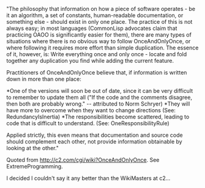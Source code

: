 "The philosophy that information on how a piece of software operates - be it an algorithm, a set of constants, human-readable documentation, or something else - should exist in only one place. The practice of this is not always easy; in most languages (CommonLisp advocates claim that practicing OAOO is significantly easier for them), there are many types of situations where there is no obvious way to follow OnceAndOnlyOnce, or where following it requires more effort than simple duplication. The essence of it, however, is: Write everything once and only once - locate and fold together any duplication you find while adding the current feature. 

Practitioners of OnceAndOnlyOnce believe that, if information is written down in more than one place: 

*One of the versions will soon be out of date, since it can be very difficult to remember to update them all ("If the code and the comments disagree, then both are probably wrong." -- attributed to Norm Schryer) 
*They will have more to overcome when they want to change directions (See: RedundancyIsInertia) 
*The responsibilities become scattered, leading to code that is difficult to understand. (See: OneResponsibilityRule) 


 Applied strictly, this even means that documentation and source code should complement each other, not provide information obtainable by looking at the other."

Quoted from http://c2.com/cgi/wiki?OnceAndOnlyOnce.
See ExtremeProgramming.

I decided I couldn't say it any better than the WikiMasters at c2...
